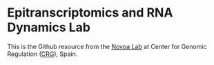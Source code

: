 # Epitranscriptomics and RNA Dynamics Lab 

This is the Github resource from the [Novoa Lab](https://www.crg.eu/en/programmes-groups/novoa-lab)  at Center for Genomic Regulation ([CRG](https://www.crg.eu)), Spain.
